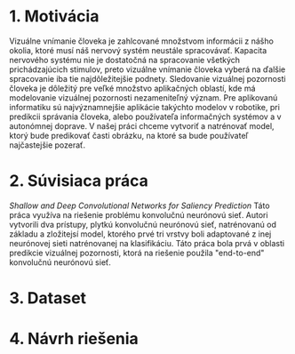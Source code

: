 # 1. Motivácia
Vizuálne vnímanie človeka je zahlcované množstvom informácii z nášho okolia, ktoré musí náš nervový systém neustále spracovávať. 
Kapacita nervového systému nie je dostatočná na spracovanie všetkých prichádzajúcich stimulov, 
preto vizuálne vnímanie človeka vyberá na ďalšie spracovanie iba tie najdôležitejšie podnety. 
Sledovanie vizuálnej pozornosti človeka je dôležitý pre veľké množstvo aplikačných oblastí, 
kde má modelovanie vizuálnej pozornosti nezameniteľný význam. Pre aplikovanú informatiku sú najvýznamnejšie aplikácie takýchto modelov v robotike, pri predikcii správania človeka, alebo používateľa informačných systémov a v autonómnej doprave. 
V našej práci chceme vytvoriť a natrénovať model, ktorý bude predikovať časti obrázku, na ktoré sa bude používateľ najčastejšie pozerať. 
# 2. Súvisiaca práca
*Shallow and Deep Convolutional Networks for Saliency Prediction* Táto práca využíva na riešenie problému konvolučnú neurónovú sieť.
Autori vytvorili dva prístupy, plytkú konvolučnú neurónovú sieť, natrénovanú od základu a zložitejsí model, ktorého prvé tri vrstvy
boli adaptované z inej neurónovej sieti natrénovanej na klasifikáciu. Táto práca bola prvá v oblasti predikcie vizuálnej pozornosti, ktorá na riešenie použila "end-to-end" konvolučnú neurónovú sieť. 
# 3. Dataset
# 4. Návrh riešenia

